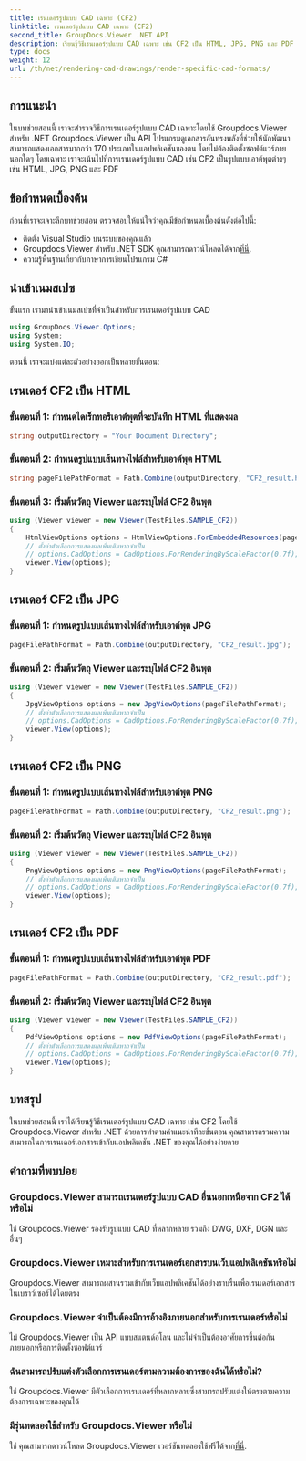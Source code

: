 ```yaml
---
title: เรนเดอร์รูปแบบ CAD เฉพาะ (CF2)
linktitle: เรนเดอร์รูปแบบ CAD เฉพาะ (CF2)
second_title: GroupDocs.Viewer .NET API
description: เรียนรู้วิธีเรนเดอร์รูปแบบ CAD เฉพาะ เช่น CF2 เป็น HTML, JPG, PNG และ PDF โดยใช้ Groupdocs.Viewer สำหรับ .NET
type: docs
weight: 12
url: /th/net/rendering-cad-drawings/render-specific-cad-formats/
---
```

## การแนะนำ
ในบทช่วยสอนนี้ เราจะสำรวจวิธีการเรนเดอร์รูปแบบ CAD เฉพาะโดยใช้ Groupdocs.Viewer สำหรับ .NET Groupdocs.Viewer เป็น API โปรแกรมดูเอกสารอันทรงพลังที่ช่วยให้นักพัฒนาสามารถแสดงเอกสารมากกว่า 170 ประเภทในแอปพลิเคชันของตน โดยไม่ต้องติดตั้งซอฟต์แวร์ภายนอกใดๆ โดยเฉพาะ เราจะเน้นไปที่การเรนเดอร์รูปแบบ CAD เช่น CF2 เป็นรูปแบบเอาต์พุตต่างๆ เช่น HTML, JPG, PNG และ PDF
## ข้อกำหนดเบื้องต้น
ก่อนที่เราจะเจาะลึกบทช่วยสอน ตรวจสอบให้แน่ใจว่าคุณมีข้อกำหนดเบื้องต้นดังต่อไปนี้:
- ติดตั้ง Visual Studio บนระบบของคุณแล้ว
-  Groupdocs.Viewer สำหรับ .NET SDK คุณสามารถดาวน์โหลดได้จาก[ที่นี่](https://releases.groupdocs.com/viewer/net/).
- ความรู้พื้นฐานเกี่ยวกับภาษาการเขียนโปรแกรม C#
## นำเข้าเนมสเปซ
ขั้นแรก เรามานำเข้าเนมสเปซที่จำเป็นสำหรับการเรนเดอร์รูปแบบ CAD
```csharp
using GroupDocs.Viewer.Options;
using System;
using System.IO;
```
ตอนนี้ เราจะแบ่งแต่ละตัวอย่างออกเป็นหลายขั้นตอน:
## เรนเดอร์ CF2 เป็น HTML
### ขั้นตอนที่ 1: กำหนดไดเร็กทอรีเอาต์พุตที่จะบันทึก HTML ที่แสดงผล
```csharp
string outputDirectory = "Your Document Directory";
```
### ขั้นตอนที่ 2: กำหนดรูปแบบเส้นทางไฟล์สำหรับเอาต์พุต HTML
```csharp
string pageFilePathFormat = Path.Combine(outputDirectory, "CF2_result.html");
```
### ขั้นตอนที่ 3: เริ่มต้นวัตถุ Viewer และระบุไฟล์ CF2 อินพุต
```csharp
using (Viewer viewer = new Viewer(TestFiles.SAMPLE_CF2))
{
    HtmlViewOptions options = HtmlViewOptions.ForEmbeddedResources(pageFilePathFormat);
    // ตั้งค่าตัวเลือกการแสดงผลเพิ่มเติมหากจำเป็น
    // options.CadOptions = CadOptions.ForRenderingByScaleFactor(0.7f);
    viewer.View(options);
}
```
## เรนเดอร์ CF2 เป็น JPG
### ขั้นตอนที่ 1: กำหนดรูปแบบเส้นทางไฟล์สำหรับเอาต์พุต JPG
```csharp
pageFilePathFormat = Path.Combine(outputDirectory, "CF2_result.jpg");
```
### ขั้นตอนที่ 2: เริ่มต้นวัตถุ Viewer และระบุไฟล์ CF2 อินพุต
```csharp
using (Viewer viewer = new Viewer(TestFiles.SAMPLE_CF2))
{
    JpgViewOptions options = new JpgViewOptions(pageFilePathFormat);
    // ตั้งค่าตัวเลือกการแสดงผลเพิ่มเติมหากจำเป็น
    // options.CadOptions = CadOptions.ForRenderingByScaleFactor(0.7f);
    viewer.View(options);
}
```
## เรนเดอร์ CF2 เป็น PNG

### ขั้นตอนที่ 1: กำหนดรูปแบบเส้นทางไฟล์สำหรับเอาต์พุต PNG
```csharp
pageFilePathFormat = Path.Combine(outputDirectory, "CF2_result.png");
```
### ขั้นตอนที่ 2: เริ่มต้นวัตถุ Viewer และระบุไฟล์ CF2 อินพุต
```csharp
using (Viewer viewer = new Viewer(TestFiles.SAMPLE_CF2))
{
    PngViewOptions options = new PngViewOptions(pageFilePathFormat);
    // ตั้งค่าตัวเลือกการแสดงผลเพิ่มเติมหากจำเป็น
    // options.CadOptions = CadOptions.ForRenderingByScaleFactor(0.7f);
    viewer.View(options);
}
```
## เรนเดอร์ CF2 เป็น PDF
### ขั้นตอนที่ 1: กำหนดรูปแบบเส้นทางไฟล์สำหรับเอาต์พุต PDF
```csharp
pageFilePathFormat = Path.Combine(outputDirectory, "CF2_result.pdf");
```
### ขั้นตอนที่ 2: เริ่มต้นวัตถุ Viewer และระบุไฟล์ CF2 อินพุต
```csharp
using (Viewer viewer = new Viewer(TestFiles.SAMPLE_CF2))
{
    PdfViewOptions options = new PdfViewOptions(pageFilePathFormat);
    // ตั้งค่าตัวเลือกการแสดงผลเพิ่มเติมหากจำเป็น
    // options.CadOptions = CadOptions.ForRenderingByScaleFactor(0.7f);
    viewer.View(options);
}
```

## บทสรุป
ในบทช่วยสอนนี้ เราได้เรียนรู้วิธีเรนเดอร์รูปแบบ CAD เฉพาะ เช่น CF2 โดยใช้ Groupdocs.Viewer สำหรับ .NET ด้วยการทำตามคำแนะนำทีละขั้นตอน คุณสามารถรวมความสามารถในการเรนเดอร์เอกสารเข้ากับแอปพลิเคชัน .NET ของคุณได้อย่างง่ายดาย
## คำถามที่พบบ่อย
### Groupdocs.Viewer สามารถเรนเดอร์รูปแบบ CAD อื่นนอกเหนือจาก CF2 ได้หรือไม่
ใช่ Groupdocs.Viewer รองรับรูปแบบ CAD ที่หลากหลาย รวมถึง DWG, DXF, DGN และอื่นๆ
### Groupdocs.Viewer เหมาะสำหรับการเรนเดอร์เอกสารบนเว็บแอปพลิเคชันหรือไม่
Groupdocs.Viewer สามารถผสานรวมเข้ากับเว็บแอปพลิเคชันได้อย่างราบรื่นเพื่อเรนเดอร์เอกสารในเบราว์เซอร์ได้โดยตรง
### Groupdocs.Viewer จำเป็นต้องมีการอ้างอิงภายนอกสำหรับการเรนเดอร์หรือไม่
ไม่ Groupdocs.Viewer เป็น API แบบสแตนด์อโลน และไม่จำเป็นต้องอาศัยการขึ้นต่อกันภายนอกหรือการติดตั้งซอฟต์แวร์
### ฉันสามารถปรับแต่งตัวเลือกการเรนเดอร์ตามความต้องการของฉันได้หรือไม่?
ใช่ Groupdocs.Viewer มีตัวเลือกการเรนเดอร์ที่หลากหลายซึ่งสามารถปรับแต่งให้ตรงตามความต้องการเฉพาะของคุณได้
### มีรุ่นทดลองใช้สำหรับ Groupdocs.Viewer หรือไม่
 ใช่ คุณสามารถดาวน์โหลด Groupdocs.Viewer เวอร์ชันทดลองใช้ฟรีได้จาก[ที่นี่](https://releases.groupdocs.com/).